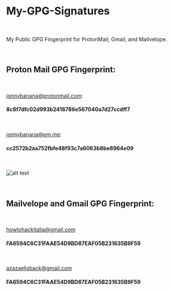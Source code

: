 # My-GPG-Signatures

</BR>

<p>My Public GPG  Fingerprint for ProtonMail, Gmail, and Mailvelope.</p>

</BR>

<h2>Proton Mail GPG Fingerprint:</h2>

</BR>


 jonnybanana@protonmail.com: <h4> 8c8f7dfc02d993b2418786e567040a7d27ccdff7</h4>

</BR>

 jonnybanana@pm.me: <h4> cc2572b2aa752fbfe48f93c7a6063b8be8964e09</h4>
 
 
 </BR>

 ![alt text](https://i.imgur.com/xqyo6sI.png)
 
 </BR>


<h2>Mailvelope and Gmail GPG Fingerprint:</h2>

</BR>

howtohackitalia@gmail.com <h4> FA6594C6C31FAAE54D9BD87EAF05B231635B9F59</h4>


</BR>

azazaelisback@gmail.com <h4> FA6594C6C31FAAE54D9BD87EAF05B231635B9F59</h4>


</BR>

